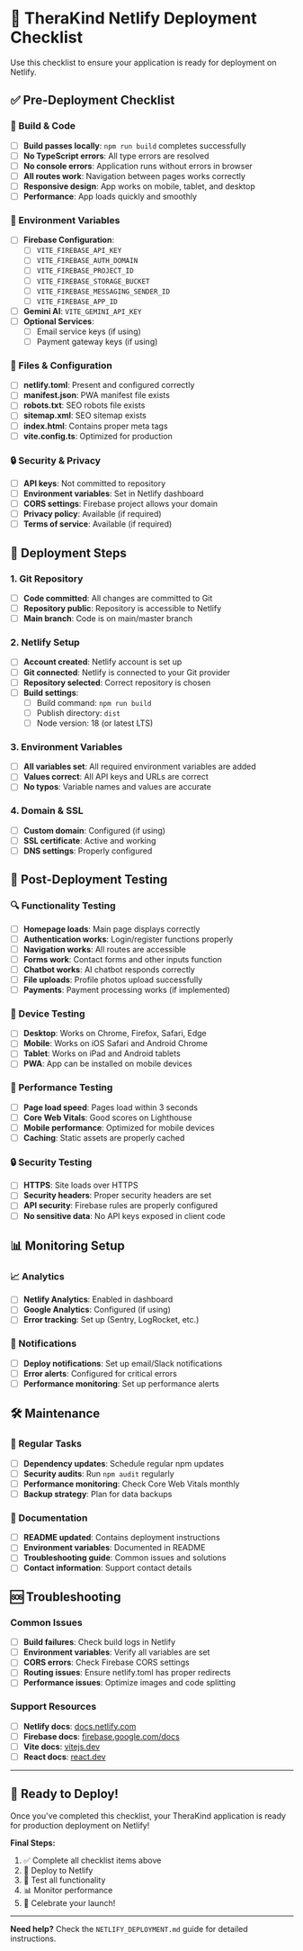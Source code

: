 # 🚀 TheraKind Netlify Deployment Checklist

Use this checklist to ensure your application is ready for deployment on Netlify.

## ✅ Pre-Deployment Checklist

### 🔧 Build & Code
- [ ] **Build passes locally**: `npm run build` completes successfully
- [ ] **No TypeScript errors**: All type errors are resolved
- [ ] **No console errors**: Application runs without errors in browser
- [ ] **All routes work**: Navigation between pages works correctly
- [ ] **Responsive design**: App works on mobile, tablet, and desktop
- [ ] **Performance**: App loads quickly and smoothly

### 🔐 Environment Variables
- [ ] **Firebase Configuration**:
  - [ ] `VITE_FIREBASE_API_KEY`
  - [ ] `VITE_FIREBASE_AUTH_DOMAIN`
  - [ ] `VITE_FIREBASE_PROJECT_ID`
  - [ ] `VITE_FIREBASE_STORAGE_BUCKET`
  - [ ] `VITE_FIREBASE_MESSAGING_SENDER_ID`
  - [ ] `VITE_FIREBASE_APP_ID`
- [ ] **Gemini AI**: `VITE_GEMINI_API_KEY`
- [ ] **Optional Services**:
  - [ ] Email service keys (if using)
  - [ ] Payment gateway keys (if using)

### 📁 Files & Configuration
- [ ] **netlify.toml**: Present and configured correctly
- [ ] **manifest.json**: PWA manifest file exists
- [ ] **robots.txt**: SEO robots file exists
- [ ] **sitemap.xml**: SEO sitemap exists
- [ ] **index.html**: Contains proper meta tags
- [ ] **vite.config.ts**: Optimized for production

### 🔒 Security & Privacy
- [ ] **API keys**: Not committed to repository
- [ ] **Environment variables**: Set in Netlify dashboard
- [ ] **CORS settings**: Firebase project allows your domain
- [ ] **Privacy policy**: Available (if required)
- [ ] **Terms of service**: Available (if required)

## 🚀 Deployment Steps

### 1. Git Repository
- [ ] **Code committed**: All changes are committed to Git
- [ ] **Repository public**: Repository is accessible to Netlify
- [ ] **Main branch**: Code is on main/master branch

### 2. Netlify Setup
- [ ] **Account created**: Netlify account is set up
- [ ] **Git connected**: Netlify is connected to your Git provider
- [ ] **Repository selected**: Correct repository is chosen
- [ ] **Build settings**:
  - [ ] Build command: `npm run build`
  - [ ] Publish directory: `dist`
  - [ ] Node version: 18 (or latest LTS)

### 3. Environment Variables
- [ ] **All variables set**: All required environment variables are added
- [ ] **Values correct**: All API keys and URLs are correct
- [ ] **No typos**: Variable names and values are accurate

### 4. Domain & SSL
- [ ] **Custom domain**: Configured (if using)
- [ ] **SSL certificate**: Active and working
- [ ] **DNS settings**: Properly configured

## 🧪 Post-Deployment Testing

### 🔍 Functionality Testing
- [ ] **Homepage loads**: Main page displays correctly
- [ ] **Authentication works**: Login/register functions properly
- [ ] **Navigation works**: All routes are accessible
- [ ] **Forms work**: Contact forms and other inputs function
- [ ] **Chatbot works**: AI chatbot responds correctly
- [ ] **File uploads**: Profile photos upload successfully
- [ ] **Payments**: Payment processing works (if implemented)

### 📱 Device Testing
- [ ] **Desktop**: Works on Chrome, Firefox, Safari, Edge
- [ ] **Mobile**: Works on iOS Safari and Android Chrome
- [ ] **Tablet**: Works on iPad and Android tablets
- [ ] **PWA**: App can be installed on mobile devices

### 🚀 Performance Testing
- [ ] **Page load speed**: Pages load within 3 seconds
- [ ] **Core Web Vitals**: Good scores on Lighthouse
- [ ] **Mobile performance**: Optimized for mobile devices
- [ ] **Caching**: Static assets are properly cached

### 🔒 Security Testing
- [ ] **HTTPS**: Site loads over HTTPS
- [ ] **Security headers**: Proper security headers are set
- [ ] **API security**: Firebase rules are properly configured
- [ ] **No sensitive data**: No API keys exposed in client code

## 📊 Monitoring Setup

### 📈 Analytics
- [ ] **Netlify Analytics**: Enabled in dashboard
- [ ] **Google Analytics**: Configured (if using)
- [ ] **Error tracking**: Set up (Sentry, LogRocket, etc.)

### 🔔 Notifications
- [ ] **Deploy notifications**: Set up email/Slack notifications
- [ ] **Error alerts**: Configured for critical errors
- [ ] **Performance monitoring**: Set up performance alerts

## 🛠️ Maintenance

### 🔄 Regular Tasks
- [ ] **Dependency updates**: Schedule regular npm updates
- [ ] **Security audits**: Run `npm audit` regularly
- [ ] **Performance monitoring**: Check Core Web Vitals monthly
- [ ] **Backup strategy**: Plan for data backups

### 📝 Documentation
- [ ] **README updated**: Contains deployment instructions
- [ ] **Environment variables**: Documented in README
- [ ] **Troubleshooting guide**: Common issues and solutions
- [ ] **Contact information**: Support contact details

## 🆘 Troubleshooting

### Common Issues
- [ ] **Build failures**: Check build logs in Netlify
- [ ] **Environment variables**: Verify all variables are set
- [ ] **CORS errors**: Check Firebase CORS settings
- [ ] **Routing issues**: Ensure netlify.toml has proper redirects
- [ ] **Performance issues**: Optimize images and code splitting

### Support Resources
- [ ] **Netlify docs**: [docs.netlify.com](https://docs.netlify.com)
- [ ] **Firebase docs**: [firebase.google.com/docs](https://firebase.google.com/docs)
- [ ] **Vite docs**: [vitejs.dev](https://vitejs.dev)
- [ ] **React docs**: [react.dev](https://react.dev)

---

## 🎉 Ready to Deploy!

Once you've completed this checklist, your TheraKind application is ready for production deployment on Netlify!

**Final Steps:**
1. ✅ Complete all checklist items above
2. 🚀 Deploy to Netlify
3. 🧪 Test all functionality
4. 📊 Monitor performance
5. 🎉 Celebrate your launch!

---

**Need help?** Check the `NETLIFY_DEPLOYMENT.md` guide for detailed instructions. 